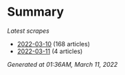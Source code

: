 # Summary
*Latest scrapes*
* [2022-03-10](https://github.com/nuuuwan/news_lk/blob/data/news_lk.2022-03-10.json) (168 articles)
* [2022-03-11](https://github.com/nuuuwan/news_lk/blob/data/news_lk.2022-03-11.json) (4 articles)

*Generated at 01:36AM, March 11, 2022*